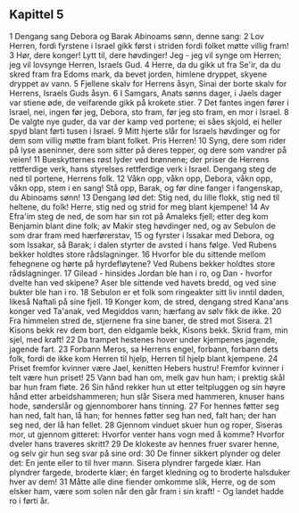 ## Kapittel 5

1 Dengang sang Debora og Barak Abinoams sønn, denne sang:
2 Lov Herren, fordi fyrstene i Israel gikk først i striden fordi folket møtte villig fram!
3 Hør, dere konger! Lytt til, dere høvdinger! Jeg - jeg vil synge om Herren; jeg vil lovsynge Herren, Israels Gud.
4 Herre, da du gikk ut fra Se'ir, da du skred fram fra Edoms mark, da bevet jorden, himlene dryppet, skyene dryppet av vann.
5 Fjellene skalv for Herrens åsyn, Sinai der borte skalv for Herrens, Israels Guds åsyn.
6 I Samgars, Anats sønns dager, i Jaels dager var stiene øde, de veifarende gikk på krokete stier.
7 Det fantes ingen fører i Israel, nei, ingen før jeg, Debora, sto fram, før jeg sto fram, en mor i Israel.
8 De valgte nye guder, da var der kamp ved portene; ei såes skjold, ei heller spyd blant førti tusen i Israel.
9 Mitt hjerte slår for Israels høvdinger og for dem som villig møtte fram blant folket. Pris Herren!
10 Syng, dere som rider på lyse aseninner, dere som sitter på deres tepper, og dere som vandrer på veien!
11 Bueskytternes røst lyder ved brønnene; der priser de Herrens rettferdige verk, hans styrelses rettferdige verk i Israel. Dengang steg de ned til portene, Herrens folk.
12 Våkn opp, våkn opp, Debora, våkn opp, våkn opp, stem i en sang! Stå opp, Barak, og før dine fanger i fangenskap, du Abinoams sønn!
13 Dengang lød det: Stig ned, du lille flokk, stig ned til heltene, du folk! Herre, stig ned og strid for meg blant kjempene!
14 Av Efra'im steg de ned, de som har sin rot på Amaleks fjell; etter deg kom Benjamin blant dine folk; av Makir steg høvdinger ned, og av Sebulon de som drar fram med hærførerstav,
15 og fyrster i Issakar med Debora, og som Issakar, så Barak; i dalen styrter de avsted i hans følge. Ved Rubens bekker holdtes store rådslagninger.
16 Hvorfor ble du sittende mellom fehegnene og hørte på hyrdefløytene? Ved Rubens bekker holdtes store rådslagninger.
17 Gilead - hinsides Jordan ble han i ro, og Dan - hvorfor dvelte han ved skipene? Aser ble sittende ved havets bredd, og ved sine bukter ble han i ro.
18 Sebulon er et folk som ringeakter sitt liv inntil døden, likeså Naftali på sine fjell.
19 Konger kom, de stred, dengang stred Kana'ans konger ved Ta'anak, ved Megiddos vann; hærfang av sølv fikk de ikke.
20 Fra himmelen stred de, stjernene fra sine baner, de stred mot Sisera.
21 Kisons bekk rev dem bort, den eldgamle bekk, Kisons bekk. Skrid fram, min sjel, med kraft!
22 Da trampet hestenes hover under kjempenes jagende, jagende fart.
23 Forbann Meros, sa Herrens engel, forbann, forbann dets folk, fordi de ikke kom Herren til hjelp, Herren til hjelp blant kjempene.
24 Priset fremfor kvinner være Jael, kenitten Hebers hustru! Fremfor kvinner i telt være hun priset!
25 Vann bad han om, melk gav hun ham; i prektig skål bar hun fram fløte.
26 Sin hånd rekker hun ut etter teltpluggen og sin høyre hånd etter arbeidshammeren; hun slår Sisera med hammeren, knuser hans hode, sønderslår og gjennomborer hans tinning.
27 For hennes føtter seg han ned, falt han, lå han; for hennes føtter seg han ned, falt han; der han seg ned, der lå han fellet.
28 Gjennom vinduet skuer hun og roper, Siseras mor, ut gjennom gitteret: Hvorfor venter hans vogn med å komme? Hvorfor dveler hans traveres skritt?
29 De klokeste av hennes fruer svarer henne, og selv gir hun seg svar på sine ord:
30 De finner sikkert plynder og deler det: En jente eller to til hver mann. Sisera plyndrer fargede klær. Han plyndrer fargede, broderte klær; én farget kledning og to broderte halsduker hver av dem!
31 Måtte alle dine fiender omkomme slik, Herre, og de som elsker ham, være som solen når den går fram i sin kraft! - Og landet hadde ro i førti år.
